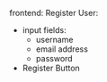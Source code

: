 frontend: Register User:

- input fields:
  - username
  - email address
  - password
- Register Button
